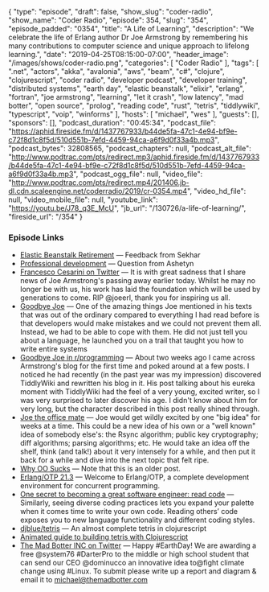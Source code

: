 {
  "type": "episode",
  "draft": false,
  "show_slug": "coder-radio",
  "show_name": "Coder Radio",
  "episode": 354,
  "slug": "354",
  "episode_padded": "0354",
  "title": "A Life of Learning",
  "description": "We celebrate the life of Erlang author Dr Joe Armstrong by remembering his many contributions to computer science and unique approach to lifelong learning.",
  "date": "2019-04-25T08:15:00-07:00",
  "header_image": "/images/shows/coder-radio.png",
  "categories": [
    "Coder Radio"
  ],
  "tags": [
    ".net",
    "actors",
    "akka",
    "avalonia",
    "aws",
    "beam",
    "c#",
    "clojure",
    "clojurescript",
    "coder radio",
    "developer podcast",
    "developer training",
    "distributed systems",
    "earth day",
    "elastic beanstalk",
    "elixir",
    "erlang",
    "fortran",
    "joe armstrong",
    "learning",
    "let it crash",
    "low latency",
    "mad botter",
    "open source",
    "prolog",
    "reading code",
    "rust",
    "tetris",
    "tiddlywiki",
    "typescript",
    "voip",
    "winforms"
  ],
  "hosts": [
    "michael",
    "wes"
  ],
  "guests": [],
  "sponsors": [],
  "podcast_duration": "00:45:34",
  "podcast_file": "https://aphid.fireside.fm/d/1437767933/b44de5fa-47c1-4e94-bf9e-c72f8d1c8f5d/510d551b-7efd-4459-94ca-a6f9d0f33a4b.mp3",
  "podcast_bytes": 32808565,
  "podcast_chapters": null,
  "podcast_alt_file": "http://www.podtrac.com/pts/redirect.mp3/aphid.fireside.fm/d/1437767933/b44de5fa-47c1-4e94-bf9e-c72f8d1c8f5d/510d551b-7efd-4459-94ca-a6f9d0f33a4b.mp3",
  "podcast_ogg_file": null,
  "video_file": "http://www.podtrac.com/pts/redirect.mp4/201406.jb-dl.cdn.scaleengine.net/coderradio/2019/cr-0354.mp4",
  "video_hd_file": null,
  "video_mobile_file": null,
  "youtube_link": "https://youtu.be/J78_q3E_McU",
  "jb_url": "/130726/a-life-of-learning/",
  "fireside_url": "/354"
}


### Episode Links

  * [Elastic Beanstalk Retirement](https://slexy.org/view/s2ZvdCkn0y "Elastic Beanstalk Retirement") — Feedback from Sekhar
  * [Professional development](https://slexy.org/view/s2IKIEF2wH "Professional development") — Question from Ashetyn
  * [Francesco Cesarini on Twitter](https://twitter.com/FrancescoC/status/1119596234166218754 "Francesco Cesarini on Twitter") — It is with great sadness that I share news of Joe Armstrong's passing away earlier today. Whilst he may no longer be with us, his work has laid the foundation which will be used by generations to come. RIP @joeerl, thank you for inspiring us all.
  * [Goodbye Joe](https://ferd.ca/goodbye-joe.html "Goodbye Joe") — One of the amazing things Joe mentioned in his texts that was out of the ordinary compared to everything I had read before is that developers would make mistakes and we could not prevent them all. Instead, we had to be able to cope with them. He did not just tell you about a language, he launched you on a trail that taught you how to write entire systems
  * [Goodbye Joe in r/programming](https://www.reddit.com/r/programming/comments/bfldd9/goodbye_joe/elf7i1v/ "Goodbye Joe in r/programming") — About two weeks ago I came across Armstrong's blog for the first time and poked around at a few posts. I noticed he had recently (in the past year was my impression) discovered TiddlyWiki and rewritten his blog in it. His post talking about his eureka moment with TiddlyWiki had the feel of a very young, excited writer, so I was very surprised to later discover his age. I didn't know about him for very long, but the character described in this post really shined through.
  * [Joe the office mate](https://github.com/lukego/blog/issues/32 "Joe the office mate") — Joe would get wildly excited by one "big idea" for weeks at a time. This could be a new idea of his own or a "well known" idea of somebody else's: the Rsync algorithm; public key cryptography; diff algorithms; parsing algorithms; etc. He would take an idea off the shelf, think (and talk!) about it very intensely for a while, and then put it back for a while and dive into the next topic that felt ripe.
  * [Why OO Sucks](http://www.cs.otago.ac.nz/staffpriv/ok/Joe-Hates-OO.htm "Why OO Sucks") — Note that this is an older post.
  * [Erlang/OTP 21.3](http://erlang.org/doc/ "Erlang/OTP 21.3") — Welcome to Erlang/OTP, a complete development environment for concurrent programming.
  * [One secret to becoming a great software engineer: read code](https://hackernoon.com/one-secret-to-becoming-a-great-software-engineer-read-code-467e31f243b0 "One secret to becoming a great software engineer: read code") — Similarly, seeing diverse coding practices lets you expand your palette when it comes time to write your own code. Reading others’ code exposes you to new language functionality and different coding styles. 
  * [djblue/tetris](https://github.com/djblue/tetris "djblue/tetris") — An almost complete tetris in clojurescript
  * [Animated guide to building tetris with Clojurescript](https://shaunlebron.github.io/t3tr0s-slides/#0 "Animated guide to building tetris with Clojurescript")
  * [The Mad Botter INC on Twitter](https://twitter.com/themadbotterinc/status/1120375364004528128?s=21 "The Mad Botter INC on Twitter") — Happy #EarthDay! We are awarding a free @system76 #DarterPro to the middle or high school student that can send our CEO @dominucco an innovative idea to@fight climate change using #Linux. To submit please write up a report and diagram & email it to michael@themadbotter.com


